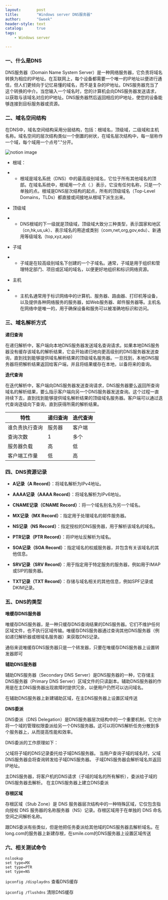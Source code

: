 ```yaml
---
layout:       post
title:        "Windows server DNS服务器"
author:       "Gweek"
header-style: text
catalog:      true
tags:
    - Windows server

---
```




### 一、什么是DNS

DNS服务器（Domain Name System Server）是一种网络服务器，它负责将域名转换为相应的IP地址。在互联网上，每个设备都需要一个唯一的IP地址以便进行通信，但人们更倾向于记忆易懂的域名，而不是复杂的IP地址。DNS服务器充当了这个转换的中介。当您输入一个域名时，您的计算机会向DNS服务器发送请求，以获取与该域名对应的IP地址。DNS服务器然后返回相应的IP地址，使您的设备能够连接到目标服务器或资源。

### 二、域名空间结构

在DNS中，域名空间结构采用分层结构，包括：根域名，顶级域，二级域和主机名称。域名空间的层次结构类似一个倒置的树状，在域名层次结构中，每一层称作一个域，每个域用一个点号"."分开。

![notion image](https://www.notion.so/image/https%3A%2F%2Fprod-files-secure.s3.us-west-2.amazonaws.com%2F06074db3-42fc-4a83-b0ba-a5bba23b02a5%2F1546da6a-eb5e-480a-a529-9241d9ca543a%2FUntitled.png?table=block&id=ab21a1ab-23cd-4c1b-ae26-896cd3d5f6a3&t=ab21a1ab-23cd-4c1b-ae26-896cd3d5f6a3&width=672&cache=v2)

- 根域：
- - 根域是域名系统（DNS）中的最高级别域名，它位于所有其他域名的顶部。在域名系统中，根域用一个点（.）表示，它没有任何名称，只是一个单独的点。根域是DNS层次结构的起点，所有的顶级域名（Top-Level Domains，TLDs）都直接或间接地从根域下派生出来。

- 顶级域
- - DNS根域的下一级就是顶级域，顶级域大致分三种类型，表示国家和地区（cn,hk,us,uk）、表示域名的用途或类别（com,net,org,gov,edu）、新通用等级域名（top,xyz,app）

- 子域
- - 子域是在较高级别域名下创建的一个子域名。通常，子域是用于组织和管理特定部门、项目或区域的域名，以便更好地组织和标识网络资源。

- 主机
- - 主机名通常用于标识网络中的计算机、服务器、路由器、打印机等设备，以及提供各种网络服务的服务器，如Web服务器、邮件服务器等。主机名在网络中是唯一的，用于确保设备和服务可以被准确地标识和访问。

### 三、域名解析方式

**递归查询**

在递归解析中，客户端向本地DNS服务器发送域名查询请求。如果本地DNS服务器没有缓存该域名的解析结果，它会开始递归地向更高级别的DNS服务器发送查询，直到找到能够提供域名解析结果的顶级域名服务器。一旦找到，本地DNS服务器将把解析结果返回给客户端，并且将结果缓存在本地，以备将来的查询。

**迭代查询**

在迭代解析中，客户端向DNS服务器发送查询请求，DNS服务器要么返回所查询域名的解析结果，要么指示客户端向另一个DNS服务器发送查询。这个过程一直持续下去，直到找到能够提供域名解析结果的顶级域名服务器。客户端可以通过迭代查询逐级向下查询，直到获得所需的解析结果。

| **特性**       | **递归查询** | **迭代查询** |
| -------------- | ------------ | ------------ |
| 谁负责执行查询 | 服务器       | 客户端       |
| 查询次数       | 1            | 多个         |
| 服务器负载     | 高           | 低           |
| 客户端工作量   | 低           | 高           |

### 四、DNS资源记录

- **A记录（A Record）**：将域名解析为IPv4地址。

- **AAAA记录（AAAA Record）**：将域名解析为IPv6地址。

- **CNAME记录（CNAME Record）**：将一个域名别名为另一个域名。

- **MX记录（MX Record）**：指定用于处理域名的邮件服务器。

- **NS记录（NS Record）**：指定授权的DNS服务器，用于解析该域名的域名。

- **PTR记录（PTR Record）**：将IP地址反解析为域名。

- **SOA记录（SOA Record）**：指定域名的权威服务器，并包含有关该域名的其他信息。

- **SRV记录（SRV Record）**：用于指定用于特定服务的服务器，例如用于IMAP或SIP的服务器。

- **TXT记录（TXT Record）**：存储与域名相关的其他信息，例如SPF记录或DKIM记录。

### 五、DNS的类型

**唯缓存DNS服务器**

唯缓存DNS服务器，是一种只缓存DNS查询结果的DNS服务器。它们不维护任何区域文件，也不执行区域传输。唯缓存DNS服务器通过查询其他DNS服务器（例如递归解析器或根域名服务器）来获取DNS记录。

通俗来说唯缓存DNS服务器只是一个转发器，只要在唯缓存DNS服务器上设置转发器即可

**辅助DNS服务器**

辅助DNS服务器（Secondary DNS Server）是DNS服务器的一种，它存储主DNS服务器（Primary DNS Server）区域文件的只读副本。辅助DNS服务器的作用是在主DNS服务器出现故障时提供冗余，以便用户仍然可以访问域名。

在辅助DNS服务器上新建辅助区域，在主DNS服务器上设置区域传送

**DNS委派**

DNS委派（DNS Delegation）是DNS服务器层次结构中的一个重要机制，它允许将一个域的管理权限委派给另一个DNS服务器。这可以将DNS解析任务分散到多个服务器上，从而提高性能和效率。

DNS委派的工作原理如下：

父域将子域的DNS记录委托给子域DNS服务器。 当用户查询子域的域名时，父域DNS服务器会将查询转发给子域DNS服务器。 子域DNS服务器会解析域名并返回IP地址。

主DNS服务器，将客户机的DNS请求（子域的域名的所有解析），委派给子域的DNS服务器去解析。   在主DNS服务器上建立DNS委派

**存根区域**

存根区域（Stub Zone）是 DNS 服务器层次结构中的一种特殊区域，它仅包含指向授权 DNS 服务器的名称服务器（NS）记录。存根区域用于在单独的 DNS 命名空间之间解析名称。

跟DNS委派有些类似，但是他把任务委派给其他域的DNS服务器去解析域名。在long.com的服务器上新建存根，在smile.com的DNS服务器上设置区域传送

### 六、相关测试命令

```
nslookup
set type=MX
set type=PTR
set type=NS
```

`ipconfig /displaydns`  查看DNS缓存

`ipconfig /flushdns`   清除DNS缓存
